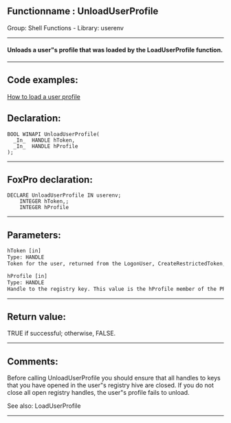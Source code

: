 <link rel="stylesheet" type="text/css" href="../../css/win32api.css">  
<link rel="stylesheet" href="https://cdnjs.cloudflare.com/ajax/libs/font-awesome/4.7.0/css/font-awesome.min.css">

## Functionname : UnloadUserProfile
Group: Shell Functions - Library: userenv    
***  


#### Unloads a user"s profile that was loaded by the LoadUserProfile function.
***  


## Code examples:
[How to load a user profile](../../samples/sample_602.md)  

## Declaration:
```foxpro  
BOOL WINAPI UnloadUserProfile(
  _In_  HANDLE hToken,
  _In_  HANDLE hProfile
);  
```  
***  


## FoxPro declaration:
```foxpro  
DECLARE UnloadUserProfile IN userenv;
	INTEGER hToken,;
	INTEGER hProfile  
```  
***  


## Parameters:
```txt  
hToken [in]
Type: HANDLE
Token for the user, returned from the LogonUser, CreateRestrictedToken, DuplicateToken, OpenProcessToken, or OpenThreadToken function.

hProfile [in]
Type: HANDLE
Handle to the registry key. This value is the hProfile member of the PROFILEINFO structure.  
```  
***  


## Return value:
TRUE if successful; otherwise, FALSE.  
***  


## Comments:
Before calling UnloadUserProfile you should ensure that all handles to keys that you have opened in the user"s registry hive are closed. If you do not close all open registry handles, the user"s profile fails to unload.  
  
See also: LoadUserProfile   
  
***  

